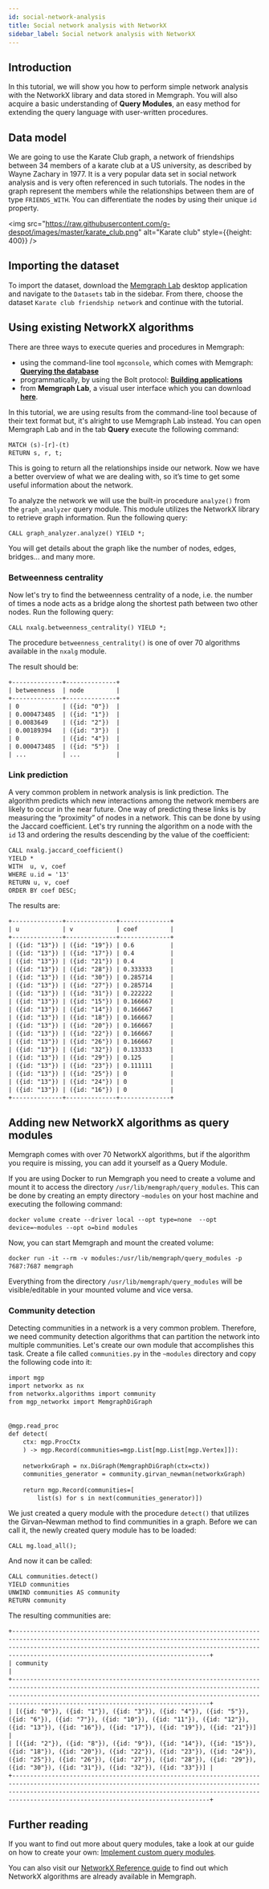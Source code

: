 ```yaml
---
id: social-network-analysis
title: Social network analysis with NetworkX
sidebar_label: Social network analysis with NetworkX
---
```


## Introduction

In this tutorial, we will show you how to perform simple network analysis with the NetworkX library and data stored in Memgraph. You will also acquire a basic understanding of **Query Modules**, an easy method for extending the query language with user-written procedures.

## Data model
We are going to use the Karate Club graph, a network of friendships between 34 members of a karate club at a US university, as described by Wayne Zachary in 1977. It is a very popular data set in social network analysis and is very often referenced in such tutorials.
The nodes in the graph represent the members while the relationships between them are of type `FRIENDS_WITH`. You can differentiate the nodes by using their unique `id` property.

<img
  src="https://raw.githubusercontent.com/g-despot/images/master/karate_club.png"
  alt="Karate club"
  style={{height: 400}}
/>

## Importing the dataset

To import the dataset, download the [Memgraph Lab](https://memgraph.com/product/lab)
desktop application and navigate to the `Datasets` tab in the sidebar. From there,
choose the dataset `Karate club friendship network` and continue with the tutorial.

## Using existing NetworkX algorithms

There are three ways to execute queries and procedures in Memgraph:
* using the command-line tool `mgconsole`, which comes with Memgraph: **[Querying the database](/connect-to-memgraph/overview.mdx)**
* programmatically, by using the Bolt protocol: **[Building applications](/connect-to-memgraph/methods/drivers.md)**
* from **Memgraph Lab**, a visual user interface which you can download **[here](https://memgraph.com/download)**.

In this tutorial, we are using results from the command-line tool because of their text format but, it's alright to use Memgraph Lab instead. You can open Memgraph Lab and in the tab **Query** execute the following command:

```cypher
MATCH (s)-[r]-(t)
RETURN s, r, t;
```

This is going to return all the relationships inside our network. Now we have a better overview of what we are dealing with, so it’s time to get some useful information about the network.

To analyze the network we will use the built-in procedure ```analyze()``` from the ```graph_analyzer``` query module. This module utilizes the NetworkX library to retrieve graph information. Run the following query:

```cypher
CALL graph_analyzer.analyze() YIELD *;
```

You will get details about the graph like the number of nodes, edges, bridges... and many more.

### Betweenness centrality

Now let's try to find the betweenness centrality of a node, i.e. the number of times a node acts as a bridge along the shortest path between two other nodes. Run the following query:


```
CALL nxalg.betweenness_centrality() YIELD *;
```
The procedure `betweenness_centrality()` is one of over 70 algorithms available in the `nxalg` module.

The result should be:
```
+--------------+--------------+
| betweenness  | node         |
+--------------+--------------+
| 0            | ({id: "0"})  |
| 0.000473485  | ({id: "1"})  |
| 0.0083649    | ({id: "2"})  |
| 0.00189394   | ({id: "3"})  |
| 0            | ({id: "4"})  |
| 0.000473485  | ({id: "5"})  |
| ...          | ...          |
```

### Link prediction

A very common problem in network analysis is link prediction. The algorithm predicts which new interactions among the network members are likely to occur in the near future. One way of predicting these links is by measuring the “proximity” of nodes in a network. This can be done by using the Jaccard coefficient.
Let's try running the algorithm on a node with the `id` 13 and ordering the results descending by the value of the coefficient:

```cypher
CALL nxalg.jaccard_coefficient()
YIELD *
WITH  u, v, coef
WHERE u.id = '13'
RETURN u, v, coef
ORDER BY coef DESC;
```

The results are:
```
+--------------+--------------+--------------+
| u            | v            | coef         |
+--------------+--------------+--------------+
| ({id: "13"}) | ({id: "19"}) | 0.6          |
| ({id: "13"}) | ({id: "17"}) | 0.4          |
| ({id: "13"}) | ({id: "21"}) | 0.4          |
| ({id: "13"}) | ({id: "28"}) | 0.333333     |
| ({id: "13"}) | ({id: "30"}) | 0.285714     |
| ({id: "13"}) | ({id: "27"}) | 0.285714     |
| ({id: "13"}) | ({id: "31"}) | 0.222222     |
| ({id: "13"}) | ({id: "15"}) | 0.166667     |
| ({id: "13"}) | ({id: "14"}) | 0.166667     |
| ({id: "13"}) | ({id: "18"}) | 0.166667     |
| ({id: "13"}) | ({id: "20"}) | 0.166667     |
| ({id: "13"}) | ({id: "22"}) | 0.166667     |
| ({id: "13"}) | ({id: "26"}) | 0.166667     |
| ({id: "13"}) | ({id: "32"}) | 0.133333     |
| ({id: "13"}) | ({id: "29"}) | 0.125        |
| ({id: "13"}) | ({id: "23"}) | 0.111111     |
| ({id: "13"}) | ({id: "25"}) | 0            |
| ({id: "13"}) | ({id: "24"}) | 0            |
| ({id: "13"}) | ({id: "16"}) | 0            |
+--------------+--------------+--------------+
```

## Adding new NetworkX algorithms as query modules

Memgraph comes with over 70 NetworkX algorithms, but if the algorithm you require is missing, you can add it yourself as a Query Module.

If you are using Docker to run Memgraph you need to create a volume and mount it to access the directory `/usr/lib/memgraph/query_modules`. This can be done by creating an empty directory `~modules` on your host machine and executing the following command:

```
docker volume create --driver local --opt type=none  --opt device=~modules --opt o=bind modules
```

Now, you can start Memgraph and mount the created volume:

```
docker run -it --rm -v modules:/usr/lib/memgraph/query_modules -p 7687:7687 memgraph
```

Everything from the directory `/usr/lib/memgraph/query_modules` will be visible/editable in your mounted volume and vice versa.

### Community detection

Detecting communities in a network is a very common problem. Therefore, we need community detection algorithms that can partition the network into multiple communities. Let's create our own module that accomplishes this task.
Create a file called `communities.py` in the `~modules` directory and copy the following code into it:

```python=
import mgp
import networkx as nx
from networkx.algorithms import community
from mgp_networkx import MemgraphDiGraph


@mgp.read_proc
def detect(
    ctx: mgp.ProcCtx
    ) -> mgp.Record(communities=mgp.List[mgp.List[mgp.Vertex]]):

    networkxGraph = nx.DiGraph(MemgraphDiGraph(ctx=ctx))
    communities_generator = community.girvan_newman(networkxGraph)

    return mgp.Record(communities=[
        list(s) for s in next(communities_generator)])
```

We just created a query module with the procedure `detect()` that utilizes the Girvan–Newman method to find communities in a graph.
Before we can call it, the newly created query module has to be loaded:

```cypher
CALL mg.load_all();
```

And now it can be called:

```cypher
CALL communities.detect()
YIELD communities
UNWIND communities AS community
RETURN community
```

The resulting communities are:

```
+-------------------------------------------------------------------------------------------------------------------------------------------------------------------------------------------------------------------------------------------------------------------------+
| community                                                                                                                                                                                                                                                               |
+-------------------------------------------------------------------------------------------------------------------------------------------------------------------------------------------------------------------------------------------------------------------------+
| [({id: "0"}), ({id: "1"}), ({id: "3"}), ({id: "4"}), ({id: "5"}), ({id: "6"}), ({id: "7"}), ({id: "10"}), ({id: "11"}), ({id: "12"}), ({id: "13"}), ({id: "16"}), ({id: "17"}), ({id: "19"}), ({id: "21"})]                                                             |
| [({id: "2"}), ({id: "8"}), ({id: "9"}), ({id: "14"}), ({id: "15"}), ({id: "18"}), ({id: "20"}), ({id: "22"}), ({id: "23"}), ({id: "24"}), ({id: "25"}), ({id: "26"}), ({id: "27"}), ({id: "28"}), ({id: "29"}), ({id: "30"}), ({id: "31"}), ({id: "32"}), ({id: "33"})] |
+-------------------------------------------------------------------------------------------------------------------------------------------------------------------------------------------------------------------------------------------------------------------------+
```

## Further reading

If you want to find out more about query modules, take a look at our guide on how to create your own: [Implement custom query modules](/database-functionalities/query-modules/implement-query-modules.md).

You can also visit our [NetworkX Reference guide](/database-functionalities/networkx.md) to find out which NetworkX algorithms are already available in Memgraph.
